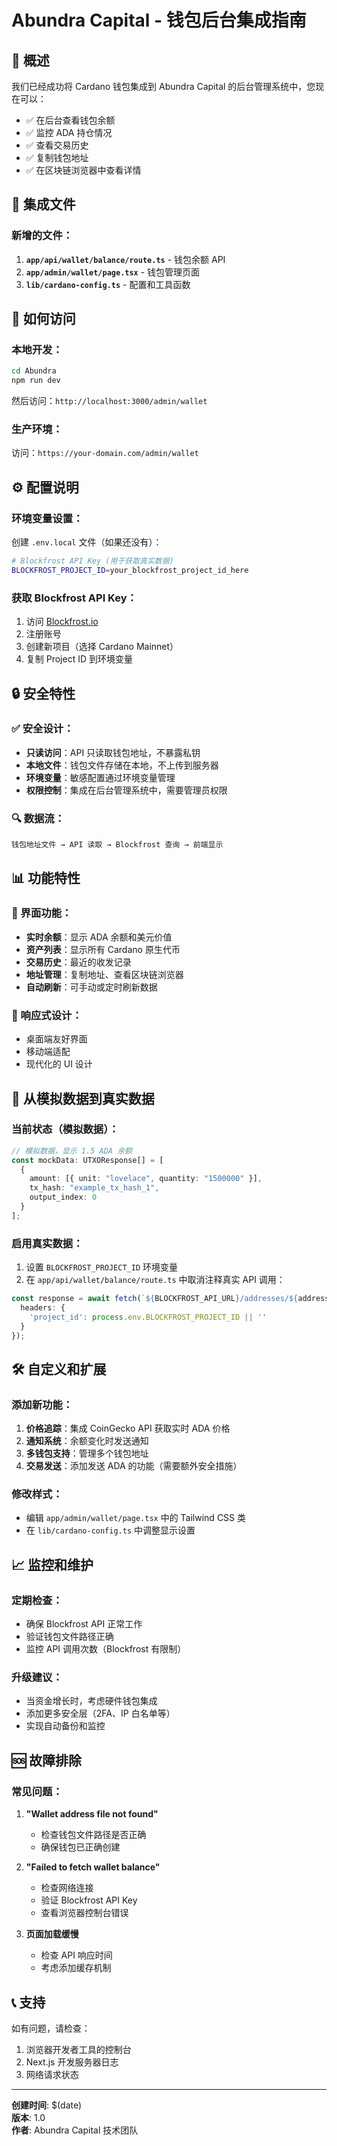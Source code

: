 # Abundra Capital - 钱包后台集成指南

## 🎯 概述

我们已经成功将 Cardano 钱包集成到 Abundra Capital 的后台管理系统中，您现在可以：

- ✅ 在后台查看钱包余额
- ✅ 监控 ADA 持仓情况
- ✅ 查看交易历史
- ✅ 复制钱包地址
- ✅ 在区块链浏览器中查看详情

## 📁 集成文件

### 新增的文件：
1. **`app/api/wallet/balance/route.ts`** - 钱包余额 API
2. **`app/admin/wallet/page.tsx`** - 钱包管理页面
3. **`lib/cardano-config.ts`** - 配置和工具函数

## 🚀 如何访问

### 本地开发：
```bash
cd Abundra
npm run dev
```
然后访问：`http://localhost:3000/admin/wallet`

### 生产环境：
访问：`https://your-domain.com/admin/wallet`

## ⚙️ 配置说明

### 环境变量设置：
创建 `.env.local` 文件（如果还没有）：
```bash
# Blockfrost API Key (用于获取真实数据)
BLOCKFROST_PROJECT_ID=your_blockfrost_project_id_here
```

### 获取 Blockfrost API Key：
1. 访问 [Blockfrost.io](https://blockfrost.io/)
2. 注册账号
3. 创建新项目（选择 Cardano Mainnet）
4. 复制 Project ID 到环境变量

## 🔒 安全特性

### ✅ 安全设计：
- **只读访问**：API 只读取钱包地址，不暴露私钥
- **本地文件**：钱包文件存储在本地，不上传到服务器
- **环境变量**：敏感配置通过环境变量管理
- **权限控制**：集成在后台管理系统中，需要管理员权限

### 🔍 数据流：
```
钱包地址文件 → API 读取 → Blockfrost 查询 → 前端显示
```

## 📊 功能特性

### 🎨 界面功能：
- **实时余额**：显示 ADA 余额和美元价值
- **资产列表**：显示所有 Cardano 原生代币
- **交易历史**：最近的收发记录
- **地址管理**：复制地址、查看区块链浏览器
- **自动刷新**：可手动或定时刷新数据

### 📱 响应式设计：
- 桌面端友好界面
- 移动端适配
- 现代化的 UI 设计

## 🔄 从模拟数据到真实数据

### 当前状态（模拟数据）：
```typescript
// 模拟数据，显示 1.5 ADA 余额
const mockData: UTXOResponse[] = [
  {
    amount: [{ unit: "lovelace", quantity: "1500000" }],
    tx_hash: "example_tx_hash_1",
    output_index: 0
  }
];
```

### 启用真实数据：
1. 设置 `BLOCKFROST_PROJECT_ID` 环境变量
2. 在 `app/api/wallet/balance/route.ts` 中取消注释真实 API 调用：
```typescript
const response = await fetch(`${BLOCKFROST_API_URL}/addresses/${address}/utxos`, {
  headers: {
    'project_id': process.env.BLOCKFROST_PROJECT_ID || ''
  }
});
```

## 🛠️ 自定义和扩展

### 添加新功能：
1. **价格追踪**：集成 CoinGecko API 获取实时 ADA 价格
2. **通知系统**：余额变化时发送通知
3. **多钱包支持**：管理多个钱包地址
4. **交易发送**：添加发送 ADA 的功能（需要额外安全措施）

### 修改样式：
- 编辑 `app/admin/wallet/page.tsx` 中的 Tailwind CSS 类
- 在 `lib/cardano-config.ts` 中调整显示设置

## 📈 监控和维护

### 定期检查：
- 确保 Blockfrost API 正常工作
- 验证钱包文件路径正确
- 监控 API 调用次数（Blockfrost 有限制）

### 升级建议：
- 当资金增长时，考虑硬件钱包集成
- 添加更多安全层（2FA、IP 白名单等）
- 实现自动备份和监控

## 🆘 故障排除

### 常见问题：

1. **"Wallet address file not found"**
   - 检查钱包文件路径是否正确
   - 确保钱包已正确创建

2. **"Failed to fetch wallet balance"**
   - 检查网络连接
   - 验证 Blockfrost API Key
   - 查看浏览器控制台错误

3. **页面加载缓慢**
   - 检查 API 响应时间
   - 考虑添加缓存机制

## 📞 支持

如有问题，请检查：
1. 浏览器开发者工具的控制台
2. Next.js 开发服务器日志
3. 网络请求状态

---

**创建时间**: $(date)  
**版本**: 1.0  
**作者**: Abundra Capital 技术团队 